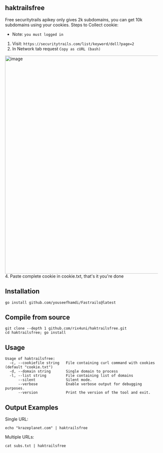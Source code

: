 ## haktrailsfree

Free securitytrails apikey only gives 2k subdomains, you can get 10k subdomains using your cookies.
Steps to Collect cookie:
- Note: `you must logged in`
1. Visit: `https://securitytrails.com/list/keyword/dell?page=2`
2. In Network tab request `Copy as cURL (bash)`
<img width="1431" height="720" alt="image" src="https://github.com/user-attachments/assets/3ae73954-0901-47be-a479-d202b0016a0d" />
4. Paste complete cookie in cookie.txt, that's it you're done

## Installation
```
go install github.com/youseefhamdi/Fastrails@latest

```

## Compile from source
```
git clone --depth 1 github.com/rix4uni/haktrailsfree.git
cd haktrailsfree; go install
```

## Usage
```
Usage of haktrailsfree:
  -c, --cookiefile string   File containing curl command with cookies (default "cookie.txt")
  -d, --domain string       Single domain to process
  -l, --list string         File containing list of domains
      --silent              Silent mode.
      --verbose             Enable verbose output for debugging purposes.
      --version             Print the version of the tool and exit.
```

## Output Examples

Single URL:
```
echo "krazeplanet.com" | haktrailsfree
```

Multiple URLs:
```
cat subs.txt | haktrailsfree
```

